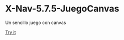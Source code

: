# X-Nav-5.7.5-JuegoCanvas
Un sencillo juego con canvas

[Try it](https://jorgevelap.github.io/X-Nav-5.7.6-JuegoCanvas/)
